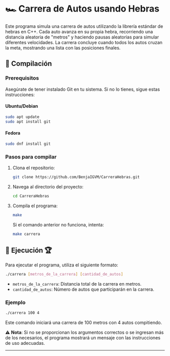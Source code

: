 # 🏎️ Carrera de Autos usando Hebras

Este programa simula una carrera de autos utilizando la librería estándar de hebras en C++. Cada auto avanza en su propia hebra, recorriendo una distancia aleatoria de "metros" y haciendo pausas aleatorias para simular diferentes velocidades. La carrera concluye cuando todos los autos cruzan la meta, mostrando una lista con las posiciones finales.

## 🚀 Compilación

### Prerequisitos

Asegúrate de tener instalado Git en tu sistema. Si no lo tienes, sigue estas instrucciones:

#### Ubuntu/Debian
```bash
sudo apt update
sudo apt install git
```

#### Fedora
```bash
sudo dnf install git
```

### Pasos para compilar

1. Clona el repositorio:
   ```bash
   git clone https://github.com/BenjaIGVM/CarreraHebras.git
   ```

2. Navega al directorio del proyecto:
   ```bash
   cd CarreraHebras
   ```

3. Compila el programa:
   ```bash
   make
   ```

   Si el comando anterior no funciona, intenta:
   ```bash
   make carrera
   ```

## 🏁 Ejecución 🏆

Para ejecutar el programa, utiliza el siguiente formato:

```bash
./carrera [metros_de_la_carrera] [cantidad_de_autos]
```

- `metros_de_la_carrera`: Distancia total de la carrera en metros.
- `cantidad_de_autos`: Número de autos que participarán en la carrera.

### Ejemplo

```bash
./carrera 100 4
```

Este comando iniciará una carrera de 100 metros con 4 autos compitiendo.

⚠️ **Nota**: Si no se proporcionan los argumentos correctos o se ingresan más de los necesarios, el programa mostrará un mensaje con las instrucciones de uso adecuadas.

---
